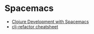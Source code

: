 # Spacemacs

- [Clojure Development with Spacemacs](https://practicalli.github.io/spacemacs/)
- [clj-refactor cheatsheet](https://www.cheatography.com/bilus/cheat-sheets/clj-refactor/)

